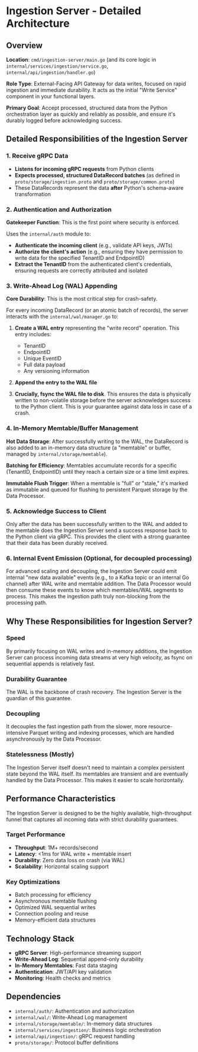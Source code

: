 # Ingestion Server - Detailed Architecture

## Overview

**Location**: `cmd/ingestion-server/main.go` (and its core logic in `internal/services/ingestion/service.go`, `internal/api/ingestion/handler.go`)

**Role Type**: External-Facing API Gateway for data writes, focused on rapid ingestion and immediate durability. It acts as the initial "Write Service" component in your functional layers.

**Primary Goal**: Accept processed, structured data from the Python orchestration layer as quickly and reliably as possible, and ensure it's durably logged before acknowledging success.

## Detailed Responsibilities of the Ingestion Server

### 1. Receive gRPC Data

- **Listens for incoming gRPC requests** from Python clients
- **Expects processed, structured DataRecord batches** (as defined in `proto/storage/ingestion.proto` and `proto/storage/common.proto`)
- These DataRecords represent the data **after** Python's schema-aware transformation

### 2. Authentication and Authorization

**Gatekeeper Function**: This is the first point where security is enforced.

Uses the `internal/auth` module to:
- **Authenticate the incoming client** (e.g., validate API keys, JWTs)
- **Authorize the client's action** (e.g., ensuring they have permission to write data for the specified TenantID and EndpointID)
- **Extract the TenantID** from the authenticated client's credentials, ensuring requests are correctly attributed and isolated

### 3. Write-Ahead Log (WAL) Appending

**Core Durability**: This is the most critical step for crash-safety.

For every incoming DataRecord (or an atomic batch of records), the server interacts with the `internal/wal/manager.go` to:

1. **Create a WAL entry** representing the "write record" operation. This entry includes:
   - TenantID
   - EndpointID
   - Unique EventID
   - Full data payload
   - Any versioning information

2. **Append the entry to the WAL file**

3. **Crucially, fsync the WAL file to disk**. This ensures the data is physically written to non-volatile storage before the server acknowledges success to the Python client. This is your guarantee against data loss in case of a crash.

### 4. In-Memory Memtable/Buffer Management

**Hot Data Storage**: After successfully writing to the WAL, the DataRecord is also added to an in-memory data structure (a "memtable" or buffer, managed by `internal/storage/memtable`).

**Batching for Efficiency**: Memtables accumulate records for a specific (TenantID, EndpointID) until they reach a certain size or a time limit expires.

**Immutable Flush Trigger**: When a memtable is "full" or "stale," it's marked as immutable and queued for flushing to persistent Parquet storage by the Data Processor.

### 5. Acknowledge Success to Client

Only after the data has been successfully written to the WAL and added to the memtable does the Ingestion Server send a success response back to the Python client via gRPC. This provides the client with a strong guarantee that their data has been durably received.

### 6. Internal Event Emission (Optional, for decoupled processing)

For advanced scaling and decoupling, the Ingestion Server could emit internal "new data available" events (e.g., to a Kafka topic or an internal Go channel) after WAL write and memtable addition. The Data Processor would then consume these events to know which memtables/WAL segments to process. This makes the ingestion path truly non-blocking from the processing path.

## Why These Responsibilities for Ingestion Server?

### Speed
By primarily focusing on WAL writes and in-memory additions, the Ingestion Server can process incoming data streams at very high velocity, as fsync on sequential appends is relatively fast.

### Durability Guarantee
The WAL is the backbone of crash recovery. The Ingestion Server is the guardian of this guarantee.

### Decoupling
It decouples the fast ingestion path from the slower, more resource-intensive Parquet writing and indexing processes, which are handled asynchronously by the Data Processor.

### Statelessness (Mostly)
The Ingestion Server itself doesn't need to maintain a complex persistent state beyond the WAL itself. Its memtables are transient and are eventually handled by the Data Processor. This makes it easier to scale horizontally.

## Performance Characteristics

The Ingestion Server is designed to be the highly available, high-throughput funnel that captures all incoming data with strict durability guarantees.

### Target Performance
- **Throughput**: 1M+ records/second
- **Latency**: <1ms for WAL write + memtable insert
- **Durability**: Zero data loss on crash (via WAL)
- **Scalability**: Horizontal scaling support

### Key Optimizations
- Batch processing for efficiency
- Asynchronous memtable flushing
- Optimized WAL sequential writes
- Connection pooling and reuse
- Memory-efficient data structures

## Technology Stack

- **gRPC Server**: High-performance streaming support
- **Write-Ahead Log**: Sequential append-only durability
- **In-Memory Memtables**: Fast data staging
- **Authentication**: JWT/API key validation
- **Monitoring**: Health checks and metrics

## Dependencies

- `internal/auth/`: Authentication and authorization
- `internal/wal/`: Write-Ahead Log management
- `internal/storage/memtable/`: In-memory data structures
- `internal/services/ingestion/`: Business logic orchestration
- `internal/api/ingestion/`: gRPC request handling
- `proto/storage/`: Protocol buffer definitions
